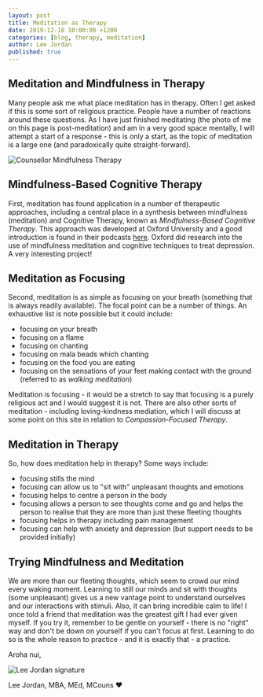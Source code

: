 ```yaml
---
layout: post
title: Meditation as Therapy
date: 2019-12-18 10:00:00 +1200
categories: [blog, therapy, meditation]
author: Lee Jordan
published: true
---
```


<h2>Meditation and Mindfulness in Therapy</h2>

<p>Many people ask me what place meditation has in therapy. Often I get asked if this is some sort of religious practice. People have a number of reactions around these questions. As I have just finished meditating (the photo of me on this page is post-meditation) and am in a very good space mentally, I will attempt a start of a response - this is only a start, as the topic of meditation is a large one (and paradoxically quite straight-forward).</p>

<p><img class="img-border" src="https://therapyaroha.co.nz/public/assets/images/counsellor-meditation-therapy.jpg" alt="Counsellor Mindfulness Therapy"></p>

<h2>Mindfulness-Based Cognitive Therapy</h2>

<p>First, meditation has found application in a number of therapeutic approaches, including a central place in a synthesis between mindfulness (meditation) and Cognitive Therapy, known as <em>Mindfulness-Based Cognitive Therapy</em>. This approach was developed at Oxford University and a good introduction is found in their podcasts <a href="http://podcasts.ox.ac.uk/mindfulness-based-cognitive-therapy-new-approach-treating-depression" target="_blank" rel="nofollow noopener noreferrer">here</a>. Oxford did research into the use of mindfulness meditation and cognitive techniques to treat depression. A very interesting project!</p>

<h2>Meditation as Focusing</h2>

<p>Second, meditation is as simple as focusing on your breath (something that is always readily available). The focal point can be a number of things. An exhaustive list is note possible but it could include:

<ul>
<li>focusing on your breath </li>
<li>focusing on a flame </li>
<li>focusing on chanting </li>
<li>focusing on mala beads which chanting </li>	<li>focusing on the food you are eating </li> 	<li>focusing on the sensations of your feet making contact with the ground (referred to as <em>walking meditation</em>)</li>
</ul>

<p>Meditation is focusing - it would be a stretch to say that focusing is a purely religious act and I would suggest it is not. There are also other sorts of meditation - including loving-kindness mediation, which I will discuss at some point on this site in relation to <em>Compassion-Focused Therapy</em>.</p>

<h2>Meditation in Therapy</h2>

<p>So, how does meditation help in therapy? Some ways include:

<ul>
<li>focusing stills the mind</li>
<li>focusing can allow us to "sit with" unpleasant thoughts and emotions</li>
<li>focusing helps to centre a person in the body</li>
<li>focusing allows a person to see thoughts come and go and helps the person to realise that they are more than just these fleeting thoughts</li>
<li>focusing helps in therapy including pain management</li>
<li>focusing can help with anxiety and depression (but support needs to be provided initially)</li></ul>

<h2>Trying Mindfulness and Meditation</h2>

<p>We are more than our fleeting thoughts, which seem to crowd our mind every waking moment. Learning to still our minds and sit with thoughts (some unpleasant) gives us a new vantage point to understand ourselves and our interactions with stimuli. Also, it can bring incredible calm to life! I once told a friend that meditation was the greatest gift I had ever given myself. If you try it, <span class="highlight-text">remember to be gentle on yourself - there is no "right" way and don't be down on yourself if you can't focus at first</span>. Learning to do so is the whole reason to practice - and it is exactly that -  a practice.</p>

<p>Aroha nui,</p>

<img src="https://therapyaroha.co.nz/public/assets/images/lee-jordan.png" alt="Lee Jordan signature">

Lee Jordan, MBA, MEd, MCouns ❤️
